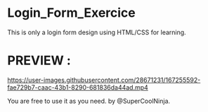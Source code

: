 



# Login_Form_Exercice
 This is only a login form design using HTML/CSS for learning.

 

# PREVIEW : 
https://user-images.githubusercontent.com/28671231/167255592-fae729b7-caac-43b1-8290-681836da44ad.mp4







You are free to use it as you need. by @SuperCoolNinja.
